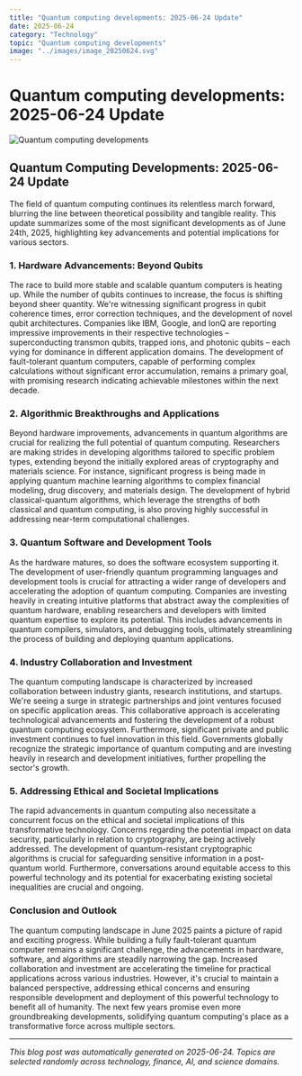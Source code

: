 ```yaml
---
title: "Quantum computing developments: 2025-06-24 Update"
date: 2025-06-24
category: "Technology"
topic: "Quantum computing developments"
image: "../images/image_20250624.svg"
---
```


# Quantum computing developments: 2025-06-24 Update

![Quantum computing developments](../images/image_20250624.svg)

## Quantum Computing Developments: 2025-06-24 Update

The field of quantum computing continues its relentless march forward, blurring the line between theoretical possibility and tangible reality. This update summarizes some of the most significant developments as of June 24th, 2025, highlighting key advancements and potential implications for various sectors.


### 1.  Hardware Advancements:  Beyond Qubits


The race to build more stable and scalable quantum computers is heating up.  While the number of qubits continues to increase, the focus is shifting beyond sheer quantity.  We're witnessing significant progress in qubit coherence times, error correction techniques, and the development of novel qubit architectures.  Companies like IBM, Google, and IonQ are reporting impressive improvements in their respective technologies – superconducting transmon qubits, trapped ions, and photonic qubits – each vying for dominance in different application domains. The development of fault-tolerant quantum computers, capable of performing complex calculations without significant error accumulation, remains a primary goal, with promising research indicating achievable milestones within the next decade.


### 2.  Algorithmic Breakthroughs and Applications


Beyond hardware improvements, advancements in quantum algorithms are crucial for realizing the full potential of quantum computing.  Researchers are making strides in developing algorithms tailored to specific problem types, extending beyond the initially explored areas of cryptography and materials science.  For instance, significant progress is being made in applying quantum machine learning algorithms to complex financial modeling, drug discovery, and materials design.  The development of hybrid classical-quantum algorithms, which leverage the strengths of both classical and quantum computing, is also proving highly successful in addressing near-term computational challenges.


### 3.  Quantum Software and Development Tools


As the hardware matures, so does the software ecosystem supporting it.  The development of user-friendly quantum programming languages and development tools is crucial for attracting a wider range of developers and accelerating the adoption of quantum computing.  Companies are investing heavily in creating intuitive platforms that abstract away the complexities of quantum hardware, enabling researchers and developers with limited quantum expertise to explore its potential. This includes advancements in quantum compilers, simulators, and debugging tools, ultimately streamlining the process of building and deploying quantum applications.


### 4.  Industry Collaboration and Investment


The quantum computing landscape is characterized by increased collaboration between industry giants, research institutions, and startups.  We're seeing a surge in strategic partnerships and joint ventures focused on specific application areas.  This collaborative approach is accelerating technological advancements and fostering the development of a robust quantum computing ecosystem.  Furthermore, significant private and public investment continues to fuel innovation in this field.  Governments globally recognize the strategic importance of quantum computing and are investing heavily in research and development initiatives, further propelling the sector's growth.


### 5.  Addressing Ethical and Societal Implications


The rapid advancements in quantum computing also necessitate a concurrent focus on the ethical and societal implications of this transformative technology.  Concerns regarding the potential impact on data security, particularly in relation to cryptography, are being actively addressed.  The development of quantum-resistant cryptographic algorithms is crucial for safeguarding sensitive information in a post-quantum world.  Furthermore, conversations around equitable access to this powerful technology and its potential for exacerbating existing societal inequalities are crucial and ongoing.


### Conclusion and Outlook


The quantum computing landscape in June 2025 paints a picture of rapid and exciting progress.  While building a fully fault-tolerant quantum computer remains a significant challenge, the advancements in hardware, software, and algorithms are steadily narrowing the gap.  Increased collaboration and investment are accelerating the timeline for practical applications across various industries.  However, it's crucial to maintain a balanced perspective, addressing ethical concerns and ensuring responsible development and deployment of this powerful technology to benefit all of humanity.  The next few years promise even more groundbreaking developments, solidifying quantum computing's place as a transformative force across multiple sectors.


---
*This blog post was automatically generated on 2025-06-24. Topics are selected randomly across technology, finance, AI, and science domains.*

